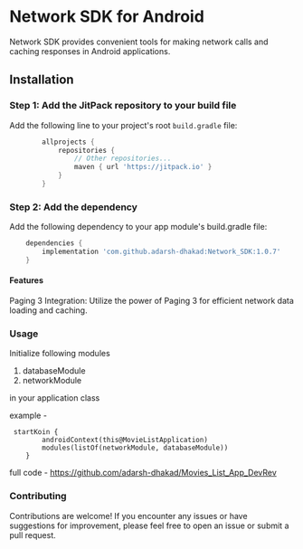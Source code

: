 # Network SDK for Android

Network SDK provides convenient tools for making network calls and caching responses in Android applications.

## Installation

### Step 1: Add the JitPack repository to your build file

Add the following line to your project's root `build.gradle` file:

```groovy
        allprojects {
            repositories {
                // Other repositories...
                maven { url 'https://jitpack.io' }
            }
        }
```        

### Step 2: Add the dependency
Add the following dependency to your app module's build.gradle file:

``` groovy
    dependencies {
        implementation 'com.github.adarsh-dhakad:Network_SDK:1.0.7'
    }
```
#### Features
Paging 3 Integration: Utilize the power of Paging 3 for efficient network data loading and caching.

### Usage
Initialize following modules 
1. databaseModule
2. networkModule
   
 in your application class

 example -  

     startKoin {
            androidContext(this@MovieListApplication)
            modules(listOf(networkModule, databaseModule))
        }

 full code - https://github.com/adarsh-dhakad/Movies_List_App_DevRev

### Contributing
Contributions are welcome! If you encounter any issues or have suggestions for improvement, please feel free to open an issue or submit a pull request.
